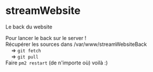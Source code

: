 # streamWebsite

Le back du website

Pour lancer le back sur le server !  
Récupérer les sources dans /var/www/streamWebsiteBack  
&nbsp;&nbsp;&nbsp;&nbsp;=> `git fetch`  
&nbsp;&nbsp;&nbsp;&nbsp;=> `git pull`  
Faire `pm2 restart` (de n'importe où) voilà :)  